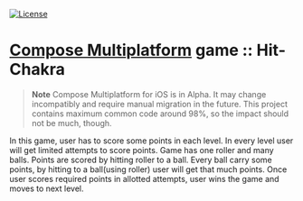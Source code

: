 [![License](https://img.shields.io/badge/License-Apache_2.0-blue.svg)](https://opensource.org/licenses/Apache-2.0)
# [Compose Multiplatform](https://github.com/JetBrains/compose-multiplatform) game :: Hit-Chakra

> **Note**
> Compose Multiplatform for iOS is in Alpha. It may change incompatibly and require manual migration in the future.
> This project contains maximum common code around 98%, so the impact should not be much, though.

In this game, user has to score some points in each level. In every level user will get limited attempts to score points.
Game has one roller and many balls. Points are scored by hitting roller to a ball. Every ball carry some points, 
by hitting to a ball(using roller) user will get that much points. Once user scores required points in allotted attempts, 
user wins the game and moves to next level.